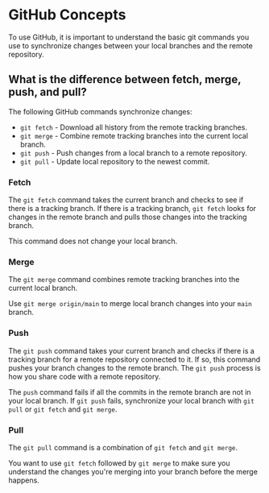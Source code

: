 # GitHub Concepts

To use GitHub, it is important to understand the basic git commands you use to synchronize changes between your local branches and the remote repository.

## What is the difference between fetch, merge, push, and pull?

The following GitHub commands synchronize changes:

- `git fetch` - Download all history from the remote tracking branches.
- `git merge` - Combine remote tracking branches into the current local branch.
- `git push` - Push changes from a local branch to a remote repository.
- `git pull` - Update local repository to the newest commit.

### Fetch

The `git fetch` command takes the current branch and checks to see if there is a tracking branch. If there is a tracking branch, `git fetch` looks for changes in the remote branch and pulls those changes into the tracking branch. 

This command does not change your local branch.

### Merge

The `git merge` command combines remote tracking branches into the current local branch.

Use `git merge origin/main` to merge local branch changes into your `main` branch.

### Push

The `git push` command takes your current branch and checks if there is a tracking branch for a remote repository connected to it. If so, this command pushes your branch changes to the remote branch. The `git push` process is how you share code with a remote repository.

The `push` command fails if all the commits in the remote branch are not in your local branch. If `git push` fails, synchronize your local branch with `git pull` or `git fetch` and `git merge`.

### Pull

The `git pull` command is a combination of `git fetch` and `git merge`.

You want to use `git fetch` followed by `git merge` to make sure you understand the changes you're merging into your branch before the merge happens.
